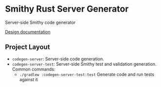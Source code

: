 # Smithy Rust Server Generator

Server-side Smithy code generator

[Design documentation](https://smithy-lang.github.io/smithy-rs/design/server/overview.html)

## Project Layout

* `codegen-server`: Server-side code generation.
* `codegen-server-test`: Server-side Smithy test and validation generation.
  Common commands:
  * `./gradlew :codegen-server-test:test` Generate code and run tests against it
